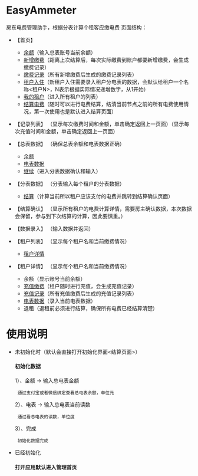 # EasyAmmeter
房东电费管理助手，根据分表计算个租客应缴电费
页面结构：
  + <a name="首页">【首页】 </a>
    - [余额](#录入)（输入总表账号当前余额）
    - [新增缴费](#录入)（距离上次结算后，每次实际缴费到账户都要新增缴费，会生成缴费记录）
    - [缴费记录](#记录列表)（所有新增缴费后生成的缴费记录列表）
    - [租户入住](#录入)（新租户入住需要录入租户分电表的数据，会默认给租户一个名称<租户N>，N表示根据实际情况递增数字，从1开始）
    - [我的租户](#租户列表)（进入所有租户的列表）
    - [结算电费](#总表数据)（随时可以进行电费结算，结清当前节点之前的所有电费使用情况，第一次使用也是默认进入结算页面）
  
  + <a name="记录列表">【记录列表】 </a>（显示每次缴费时间和金额，单击确定返回上一页面）（显示每次充值时间和金额，单击确定返回上一页面）
  
  + <a name="总表数据">【总表数据】 </a>（确保总表余额和电表数据正确）
    - [余额](#录入)
    - [电表数据](#录入)
    - [继续](#分表数据)（进入分表数据确认和输入）
  
  + <a name="分表数据">【分表数据】 </a>（分表输入每个租户的分表数据）
    - [结算](#结算确认)（计算当前所以租户应该支付的电费并跳转到结算确认页面）
  
  + <a name="结算确认">【结算确认】 </a>（显示所有租户的电费计算详情，需要房主确认数据，本次数据会保留，参与到下次结算的计算，因此要慎重。）
  
  + <a name="录入">【数据录入】 </a>（输入数据并返回）
  
  + <a name="租户列表">【租户列表】 </a>（显示每个租户名和当前缴费情况）
    - [租户详情](#租户详情)
    
  + <a name="租户详情">【租户详情】 </a>（显示每个租户名和当前缴费情况）
    - 余额（显示账号当前余额）
    - [充值缴费](#录入)（租户随时进行充值，会生成充值记录）
    - [充值记录](#记录列表)（所有充值缴费后生成的充值记录列表）
    - [电表数据](#录入)（录入当前电表数据）
    - 退租（退租前必须进行结算，确保所有电费已经结算清楚）
      
 
# 使用说明
+ 未初始化时（默认会直接打开初始化界面<结算页面>）
    #### 初始化数据
    1）、金额 -> 输入总电表金额
    
       通过支付宝或者微信绑定查看总电表余额，单位元

    2）、电表 -> 输入总电表当前读数

       通过看总电表的读数，单位度

    3）、完成

       初始化数据完成
       
 + 已经初始化
     #### 打开应用默认进入管理首页
